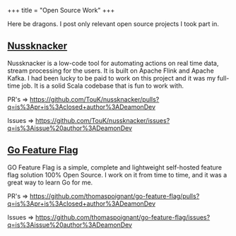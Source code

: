 +++
title = "Open Source Work"
+++

Here be dragons. I post only relevant open source projects I took part in.

## [Nussknacker](https://github.com/TouK/nussknacker)

Nussknacker is a low-code tool for automating actions on real time data, stream processing for the users. It is built on
Apache Flink and Apache Kafka. I had been lucky to be paid to work on this project and it was my full-time job. It is
a solid Scala codebase that is fun to work with.

PR's => https://github.com/TouK/nussknacker/pulls?q=is%3Apr+is%3Aclosed+author%3ADeamonDev 

Issues => https://github.com/TouK/nussknacker/issues?q=is%3Aissue%20author%3ADeamonDev

## [Go Feature Flag](https://github.com/thomaspoignant/go-feature-flag)

GO Feature Flag is a simple, complete and lightweight self-hosted feature flag solution 100% Open Source. I work on it
from time to time, and it was a great way to learn Go for me.

PR's => https://github.com/thomaspoignant/go-feature-flag/pulls?q=is%3Apr+is%3Aclosed+author%3ADeamonDev

Issues => https://github.com/thomaspoignant/go-feature-flag/issues?q=is%3Aissue%20author%3ADeamonDev